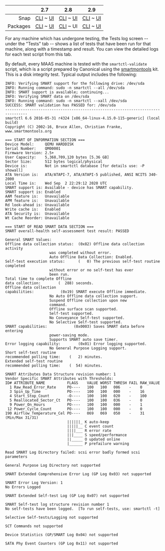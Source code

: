<!-- deb-2-7-cli
||2.7|2.8|2.9|
|-----:|:-----:|:-----:|:-----:|
|Snap|[CLI](/t/test-logs-snap-2-7-cli/3126) ~ [UI](/t/test-logs-snap-2-7-ui/3127)|[CLI](/t/test-logs-snap-2-8-cli/3128) ~ [UI](/t/test-logs-snap-2-8-ui/3129)|[CLI](/t/test-logs-snap-2-9-cli/3130) ~ [UI](/t/test-logs-snap-2-9-ui/3131)|
|Packages|CLI ~ [UI](/t/test-logs-deb-2-7-ui/3133)|[CLI](/t/test-logs-deb-2-8-cli/3134) ~ [UI](/t/test-logs-deb-2-8-ui/3135)|[CLI](/t/test-logs-deb-2-9-cli/3136) ~ [UI](/t/test-logs-deb-2-9-ui/3137)|
 deb-2-7-cli -->

<!-- deb-2-7-ui
||2.7|2.8|2.9|
|-----:|:-----:|:-----:|:-----:|
|Snap|[CLI](/t/test-logs-snap-2-7-cli/3126) ~ [UI](/t/test-logs-snap-2-7-ui/3127)|[CLI](/t/test-logs-snap-2-8-cli/3128) ~ [UI](/t/test-logs-snap-2-8-ui/3129)|[CLI](/t/test-logs-snap-2-9-cli/3130) ~ [UI](/t/test-logs-snap-2-9-ui/3131)|
|Packages|[CLI](/t/test-logs-deb-2-7-cli/3132) ~ UI|[CLI](/t/test-logs-deb-2-8-cli/3134) ~ [UI](/t/test-logs-deb-2-8-ui/3135)|[CLI](/t/test-logs-deb-2-9-cli/3136) ~ [UI](/t/test-logs-deb-2-9-ui/3137)|
 deb-2-7-ui -->

<!-- deb-2-8-cli
||2.7|2.8|2.9|
|-----:|:-----:|:-----:|:-----:|
|Snap|[CLI](/t/test-logs-snap-2-7-cli/3126) ~ [UI](/t/test-logs-snap-2-7-ui/3127)|[CLI](/t/test-logs-snap-2-8-cli/3128) ~ [UI](/t/test-logs-snap-2-8-ui/3129)|[CLI](/t/test-logs-snap-2-9-cli/3130) ~ [UI](/t/test-logs-snap-2-9-ui/3131)|
|Packages|[CLI](/t/test-logs-deb-2-7-cli/3132) ~ [UI](/t/test-logs-deb-2-7-ui/3133)|CLI ~ [UI](/t/test-logs-deb-2-8-ui/3135)|[CLI](/t/test-logs-deb-2-9-cli/3136) ~ [UI](/t/test-logs-deb-2-9-ui/3137)|
 deb-2-8-cli -->

||2.7|2.8|2.9|
|-----:|:-----:|:-----:|:-----:|
|Snap|[CLI](/t/test-logs-snap-2-7-cli/3126) ~ [UI](/t/test-logs-snap-2-7-ui/3127)|[CLI](/t/test-logs-snap-2-8-cli/3128) ~ [UI](/t/test-logs-snap-2-8-ui/3129)|[CLI](/t/test-logs-snap-2-9-cli/3130) ~ [UI](/t/test-logs-snap-2-9-ui/3131)|
|Packages|[CLI](/t/test-logs-deb-2-7-cli/3132) ~ [UI](/t/test-logs-deb-2-7-ui/3133)|[CLI](/t/test-logs-deb-2-8-cli/3134) ~ UI|[CLI](/t/test-logs-deb-2-9-cli/3136) ~ [UI](/t/test-logs-deb-2-9-ui/3137)|

<!-- deb-2-9-cli
||2.7|2.8|2.9|
|-----:|:-----:|:-----:|:-----:|
|Snap|[CLI](/t/test-logs-snap-2-7-cli/3126) ~ [UI](/t/test-logs-snap-2-7-ui/3127)|[CLI](/t/test-logs-snap-2-8-cli/3128) ~ [UI](/t/test-logs-snap-2-8-ui/3129)|[CLI](/t/test-logs-snap-2-9-cli/3130) ~ [UI](/t/test-logs-snap-2-9-ui/3131)|
|Packages|[CLI](/t/test-logs-deb-2-7-cli/3132) ~ [UI](/t/test-logs-deb-2-7-ui/3133)|[CLI](/t/test-logs-deb-2-8-cli/3134) ~ [UI](/t/test-logs-deb-2-8-ui/3135)|CLI ~ [UI](/t/test-logs-deb-2-9-ui/3137)|
 deb-2-9-cli -->

<!-- deb-2-9-ui
||2.7|2.8|2.9|
|-----:|:-----:|:-----:|:-----:|
|Snap|[CLI](/t/test-logs-snap-2-7-cli/3126) ~ [UI](/t/test-logs-snap-2-7-ui/3127)|[CLI](/t/test-logs-snap-2-8-cli/3128) ~ [UI](/t/test-logs-snap-2-8-ui/3129)|[CLI](/t/test-logs-snap-2-9-cli/3130) ~ [UI](/t/test-logs-snap-2-9-ui/3131)|
|Packages|[CLI](/t/test-logs-deb-2-7-cli/3132) ~ [UI](/t/test-logs-deb-2-7-ui/3133)|[CLI](/t/test-logs-deb-2-8-cli/3134) ~ [UI](/t/test-logs-deb-2-8-ui/3135)|[CLI](/t/test-logs-deb-2-9-cli/3136) ~ UI|
 deb-2-9-ui -->

<!-- snap-2-7-cli
||2.7|2.8|2.9|
|-----:|:-----:|:-----:|:-----:|
|Snap|CLI ~ [UI](/t/test-logs-snap-2-7-ui/3127)|[CLI](/t/test-logs-snap-2-8-cli/3128) ~ [UI](/t/test-logs-snap-2-8-ui/3129)|[CLI](/t/test-logs-snap-2-9-cli/3130) ~ [UI](/t/test-logs-snap-2-9-ui/3131)|
|Packages|[CLI](/t/test-logs-deb-2-7-cli/3132) ~ [UI](/t/test-logs-deb-2-7-ui/3133)|[CLI](/t/test-logs-deb-2-8-cli/3134) ~ [UI](/t/test-logs-deb-2-8-ui/3135)|[CLI](/t/test-logs-deb-2-9-cli/3136) ~ [UI](/t/test-logs-deb-2-9-ui/3137)|
 snap-2-7-cli -->

<!-- snap-2-7-ui
||2.7|2.8|2.9|
|-----:|:-----:|:-----:|:-----:|
|Snap|[CLI](/t/test-logs-snap-2-7-cli/3126) ~ UI|[CLI](/t/test-logs-snap-2-8-cli/3128) ~ [UI](/t/test-logs-snap-2-8-ui/3129)|[CLI](/t/test-logs-snap-2-9-cli/3130) ~ [UI](/t/test-logs-snap-2-9-ui/3131)|
|Packages|[CLI](/t/test-logs-deb-2-7-cli/3132) ~ [UI](/t/test-logs-deb-2-7-ui/3133)|[CLI](/t/test-logs-deb-2-8-cli/3134) ~ [UI](/t/test-logs-deb-2-8-ui/3135)|[CLI](/t/test-logs-deb-2-9-cli/3136) ~ [UI](/t/test-logs-deb-2-9-ui/3137)|
 snap-2-7-ui -->

<!-- snap-2-8-cli
||2.7|2.8|2.9|
|-----:|:-----:|:-----:|:-----:|
|Snap|[CLI](/t/test-logs-snap-2-7-cli/3126) ~ [UI](/t/test-logs-snap-2-7-ui/3127)|CLI ~ [UI](/t/test-logs-snap-2-8-ui/3129)|[CLI](/t/test-logs-snap-2-9-cli/3130) ~ [UI](/t/test-logs-snap-2-9-ui/3131)|
|Packages|[CLI](/t/test-logs-deb-2-7-cli/3132) ~ [UI](/t/test-logs-deb-2-7-ui/3133)|[CLI](/t/test-logs-deb-2-8-cli/3134) ~ [UI](/t/test-logs-deb-2-8-ui/3135)|[CLI](/t/test-logs-deb-2-9-cli/3136) ~ [UI](/t/test-logs-deb-2-9-ui/3137)|
 snap-2-8-cli -->

<!-- snap-2-8-ui
||2.7|2.8|2.9|
|-----:|:-----:|:-----:|:-----:|
|Snap|[CLI](/t/test-logs-snap-2-7-cli/3126) ~ [UI](/t/test-logs-snap-2-7-ui/3127)|[CLI](/t/test-logs-snap-2-8-cli/3128) ~ UI|[CLI](/t/test-logs-snap-2-9-cli/3130) ~ [UI](/t/test-logs-snap-2-9-ui/3131)|
|Packages|[CLI](/t/test-logs-deb-2-7-cli/3132) ~ [UI](/t/test-logs-deb-2-7-ui/3133)|[CLI](/t/test-logs-deb-2-8-cli/3134) ~ [UI](/t/test-logs-deb-2-8-ui/3135)|[CLI](/t/test-logs-deb-2-9-cli/3136) ~ [UI](/t/test-logs-deb-2-9-ui/3137)|
 snap-2-8-ui -->

<!-- snap-2-9-cli
||2.7|2.8|2.9|
|-----:|:-----:|:-----:|:-----:|
|Snap|[CLI](/t/test-logs-snap-2-7-cli/3126) ~ [UI](/t/test-logs-snap-2-7-ui/3127)|[CLI](/t/test-logs-snap-2-8-cli/3128) ~ [UI](/t/test-logs-snap-2-8-ui/3129)|CLI ~ [UI](/t/test-logs-snap-2-9-ui/3131)|
|Packages|[CLI](/t/test-logs-deb-2-7-cli/3132) ~ [UI](/t/test-logs-deb-2-7-ui/3133)|[CLI](/t/test-logs-deb-2-8-cli/3134) ~ [UI](/t/test-logs-deb-2-8-ui/3135)|[CLI](/t/test-logs-deb-2-9-cli/3136) ~ [UI](/t/test-logs-deb-2-9-ui/3137)|
 snap-2-9-cli -->

<!-- snap-2-9-ui
||2.7|2.8|2.9|
|-----:|:-----:|:-----:|:-----:|
|Snap|[CLI](/t/test-logs-snap-2-7-cli/3126) ~ [UI](/t/test-logs-snap-2-7-ui/3127)|[CLI](/t/test-logs-snap-2-8-cli/3128) ~ [UI](/t/test-logs-snap-2-8-ui/3129)|[CLI](/t/test-logs-snap-2-9-cli/3130) ~ UI|
|Packages|[CLI](/t/test-logs-deb-2-7-cli/3132) ~ [UI](/t/test-logs-deb-2-7-ui/3133)|[CLI](/t/test-logs-deb-2-8-cli/3134) ~ [UI](/t/test-logs-deb-2-8-ui/3135)|[CLI](/t/test-logs-deb-2-9-cli/3136) ~ [UI](/t/test-logs-deb-2-9-ui/3137)|
 snap-2-9-ui -->

For any machine which has undergone testing, the Tests log screen -- under the "Tests" tab -- shows a list of tests that have been run for that machine, along with a timestamp and result.  You can view the detailed logs for each test script from this tab.

By default, every MAAS machine is tested with the `smartctl-validate` script, which is a script prepared by Canonical using the [smartmontools](https://www.smartmontools.org) kit.  This is a disk integrity test.  Typical output includes the following:

```
INFO: Verifying SMART support for the following drive: /dev/sda
INFO: Running command: sudo -n smartctl --all /dev/sda
INFO: SMART support is available; continuing...
INFO: Verifying SMART data on /dev/sda
INFO: Running command: sudo -n smartctl --xall /dev/sda
SUCCESS: SMART validation has PASSED for: /dev/sda
--------------------------------------------------------------------------------
smartctl 6.6 2016-05-31 r4324 [x86_64-linux-4.15.0-115-generic] (local build)
Copyright (C) 2002-16, Bruce Allen, Christian Franke, www.smartmontools.org

=== START OF INFORMATION SECTION ===
Device Model:     QEMU HARDDISK
Serial Number:    QM00001
Firmware Version: 2.5+
User Capacity:    5,368,709,120 bytes [5.36 GB]
Sector Size:      512 bytes logical/physical
Device is:        Not in smartctl database [for details use: -P showall]
ATA Version is:   ATA/ATAPI-7, ATA/ATAPI-5 published, ANSI NCITS 340-2000
Local Time is:    Wed Sep  2 22:29:12 2020 UTC
SMART support is: Available - device has SMART capability.
SMART support is: Enabled
AAM feature is:   Unavailable
APM feature is:   Unavailable
Rd look-ahead is: Unavailable
Write cache is:   Enabled
ATA Security is:  Unavailable
Wt Cache Reorder: Unavailable

=== START OF READ SMART DATA SECTION ===
SMART overall-health self-assessment test result: PASSED

General SMART Values:
Offline data collection status:  (0x82)	Offline data collection activity
					was completed without error.
					Auto Offline Data Collection: Enabled.
Self-test execution status:      (   0)	The previous self-test routine completed
					without error or no self-test has ever 
					been run.
Total time to complete Offline 
data collection: 		(  288) seconds.
Offline data collection
capabilities: 			 (0x19) SMART execute Offline immediate.
					No Auto Offline data collection support.
					Suspend Offline collection upon new
					command.
					Offline surface scan supported.
					Self-test supported.
					No Conveyance Self-test supported.
					No Selective Self-test supported.
SMART capabilities:            (0x0003)	Saves SMART data before entering
					power-saving mode.
					Supports SMART auto save timer.
Error logging capability:        (0x01)	Error logging supported.
					No General Purpose Logging support.
Short self-test routine 
recommended polling time: 	 (   2) minutes.
Extended self-test routine
recommended polling time: 	 (  54) minutes.

SMART Attributes Data Structure revision number: 1
Vendor Specific SMART Attributes with Thresholds:
ID# ATTRIBUTE_NAME          FLAGS    VALUE WORST THRESH FAIL RAW_VALUE
  1 Raw_Read_Error_Rate     PO----   100   100   006    -    0
  3 Spin_Up_Time            PO----   100   100   000    -    16
  4 Start_Stop_Count        -O----   100   100   020    -    100
  5 Reallocated_Sector_Ct   PO----   100   100   036    -    0
  9 Power_On_Hours          PO----   100   100   000    -    1
 12 Power_Cycle_Count       PO----   100   100   000    -    0
190 Airflow_Temperature_Cel PO----   069   069   050    -    31 (Min/Max 31/31)
                            ||||||_ K auto-keep
                            |||||__ C event count
                            ||||___ R error rate
                            |||____ S speed/performance
                            ||_____ O updated online
                            |______ P prefailure warning

Read SMART Log Directory failed: scsi error badly formed scsi parameters

General Purpose Log Directory not supported

SMART Extended Comprehensive Error Log (GP Log 0x03) not supported

SMART Error Log Version: 1
No Errors Logged

SMART Extended Self-test Log (GP Log 0x07) not supported

SMART Self-test log structure revision number 1
No self-tests have been logged.  [To run self-tests, use: smartctl -t]

Selective Self-tests/Logging not supported

SCT Commands not supported

Device Statistics (GP/SMART Log 0x04) not supported

SATA Phy Event Counters (GP Log 0x11) not supported
```